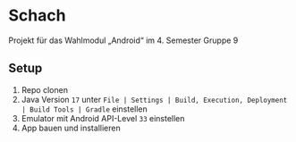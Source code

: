 # Schach

Projekt für das Wahlmodul „Android“ im 4. Semester
Gruppe 9

## Setup

1. Repo clonen
2. Java Version `17` unter `File | Settings | Build, Execution, Deployment | Build Tools | Gradle`
   einstellen
3. Emulator mit Android API-Level `33` einstellen
4. App bauen und installieren
